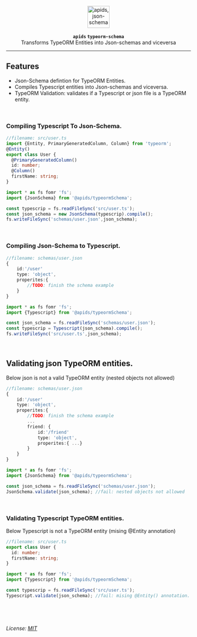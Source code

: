 <p align="center">
  <img alt='apids, json-schema-typeorm' src='https://raw.githubusercontent.com/apids/apids/master/logo/public/logo-squarex60.png' 
  width=60 height=60>
</p>
<p align="center">
    <strong><code>apids</code> <code>typeorm-schema</code></strong>
    <br/>
    Transforms TypeORM Entities into Json-schemas and viceversa 
</p>

---

## Features

- Json-Schema defintion for TypeORM Entities.
- Compiles Typescript entities into Json-schemas and viceversa.
- TypeORM Validation: validates if a Typescript or json file is a TypeORM entity.

&nbsp;

### Compiling Typescript To Json-Schema.

```ts
//filename: src/user.ts
import {Entity, PrimaryGeneratedColumn, Column} from 'typeorm';
@Entity()
export class User {
  @PrimaryGeneratedColumn()
  id: number;
  @Column()
  firstName: string;
}
```

```ts
import * as fs fomr 'fs';
import {JsonSchema} from '@apids/typeormSchema';

const typescrip = fs.readFileSync('src/user.ts');
const json_schema = new JsonSchema(typescrip).compile();
fs.writeFileSync('schemas/user.json',json_schema);
```

&nbsp;

### Compiling Json-Schema to Typescript.

```ts
//filename: schemas/user.json
{
    id:'/user'
    type: 'object',
    properites:{
        //TODO: finish the schema example
    }
}
```

```ts
import * as fs fomr 'fs';
import {Typescript} from '@apids/typeormSchema';

const json_schema = fs.readFileSync('schemas/user.json');
const typescrip = Typescript(json_schema).compile();
fs.writeFileSync('src/user.ts',json_schema);
```

&nbsp;

## Validating json TypeORM entities.

Below json is not a valid TypeORM entity (nested objects not allowed)

```ts
//filename: schemas/user.json
{
    id:'/user'
    type: 'object',
    properites:{
        //TODO: finish the schema example
        ...
        friend: {
            id:'/friend'
            type: 'object',
            properites:{ ...}
        }
    }
}
```

```ts
import * as fs fomr 'fs';
import {JsonSchema} from '@apids/typeormSchema';

const json_schema = fs.readFileSync('schemas/user.json');
JsonSchema.validate(json_schema); //fail: nested objects not allowed
```

&nbsp;

### Validating Typescript TypeORM entities.

Below Typescript is not a TypeORM entity (mising @Entity annotation)

```ts
//filename: src/user.ts
export class User {
  id: number;
  firstName: string;
}
```

```ts
import * as fs fomr 'fs';
import {Typescript} from '@apids/typeormSchema';

const typescrip = fs.readFileSync('src/user.ts');
Typescript.validate(json_schema); //fail: mising @Entity() annotation.
```

## &nbsp;

_License: [MIT](./LICENSE)_
